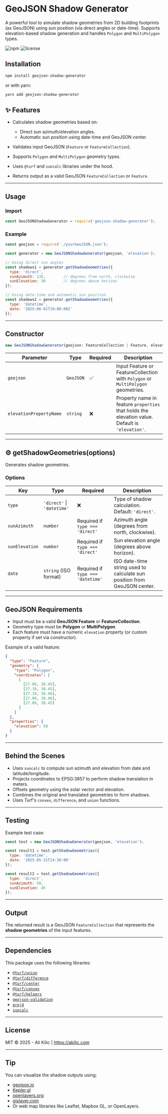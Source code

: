# GeoJSON Shadow Generator

A powerful tool to simulate shadow geometries from 2D building footprints (as GeoJSON) using sun position (via direct angles or date-time). Supports elevation-based shadow generation and handles `Polygon` and `MultiPolygon` types.

![npm](https://img.shields.io/npm/v/geojson-shadow-generator?color=green)
![license](https://img.shields.io/npm/l/geojson-shadow-generator)

## Installation

```bash
npm install geojson-shadow-generator
````

or with yarn:

```bash
yarn add geojson-shadow-generator
```

## ✨ Features

* Calculates shadow geometries based on:

  * Direct sun azimuth/elevation angles.
  * Automatic sun position using date-time and GeoJSON center.
* Validates input GeoJSON (`Feature` or `FeatureCollection`).
* Supports `Polygon` and `MultiPolygon` geometry types.
* Uses `@turf` and `suncalc` libraries under the hood.
* Returns output as a valid GeoJSON `FeatureCollection` or `Feature`.

---

## Usage

### Import

```js
const GeoJSONShadowGenerator = require('geojson-shadow-generator');
```

### Example

```js
const geojson = require('./yourGeoJSON.json');

const generator = new GeoJSONShadowGenerator(geojson, 'elevation');

// Using direct sun angles
const shadows1 = generator.getShadowGeometries({
  type: 'direct',
  sunAzimuth: 135,        // degrees from north, clockwise
  sunElevation: 30        // degrees above horizon
});

// Using date-time and automatic sun position
const shadows2 = generator.getShadowGeometries({
  type: 'datetime',
  date: '2025-06-01T10:00:00Z'
});
```

---

## Constructor

```ts
new GeoJSONShadowGenerator(geojson: FeatureCollection | Feature, elevationPropertyName?: string)
```

| Parameter               | Type      | Required | Description                                                                                     |
| ----------------------- | --------- | -------- | ----------------------------------------------------------------------------------------------- |
| `geojson`               | `GeoJSON` | ✅        | Input Feature or FeatureCollection with `Polygon` or `MultiPolygon` geometries.                 |
| `elevationPropertyName` | `string`  | ❌        | Property name in feature `properties` that holds the elevation value. Default is `'elevation'`. |

---

## ⚙️ getShadowGeometries(options)

Generates shadow geometries.

### Options

| Key            | Type                       | Required                          | Description                                                              |
| -------------- | -------------------------- | --------------------------------- | ------------------------------------------------------------------------ |
| `type`         | `'direct'` \| `'datetime'` | ❌                                 | Type of shadow calculation. Default: `'direct'`.                         |
| `sunAzimuth`   | `number`                   | Required if `type === 'direct'`   | Azimuth angle (degrees from north, clockwise).                           |
| `sunElevation` | `number`                   | Required if `type === 'direct'`   | Sun elevation angle (degrees above horizon).                             |
| `date`         | `string` (ISO format)      | Required if `type === 'datetime'` | ISO date-time string used to calculate sun position from GeoJSON center. |

---

## GeoJSON Requirements

* Input must be a valid **GeoJSON Feature** or **FeatureCollection**.
* Geometry type must be **Polygon** or **MultiPolygon**.
* Each feature must have a numeric `elevation` property (or custom property if set via constructor).

Example of a valid feature:

```json
{
  "type": "Feature",
  "geometry": {
    "type": "Polygon",
    "coordinates": [
      [
        [27.09, 38.45],
        [27.10, 38.45],
        [27.10, 38.46],
        [27.09, 38.46],
        [27.09, 38.45]
      ]
    ]
  },
  "properties": {
    "elevation": 50
  }
}
```

---

## Behind the Scenes

* Uses `suncalc` to compute sun azimuth and elevation from date and latitude/longitude.
* Projects coordinates to EPSG:3857 to perform shadow translation in meters.
* Offsets geometry using the solar vector and elevation.
* Combines the original and translated geometries to form shadows.
* Uses Turf's `convex`, `difference`, and `union` functions.

---

## Testing

Example test case:

```js
const test = new GeoJSONShadowGenerator(geojson, 'elevation');

const result1 = test.getShadowGeometries({
  type: 'datetime',
  date: '2025-05-31T14:30:00'
});

const result2 = test.getShadowGeometries({
  type: 'direct',
  sunAzimuth: 50,
  sunElevation: 45
});
```

---

## Output

The returned result is a GeoJSON `FeatureCollection` that represents the **shadow geometries** of the input features.

---

## Dependencies

This package uses the following libraries:

* [`@turf/union`](https://www.npmjs.com/package/@turf/union)
* [`@turf/difference`](https://www.npmjs.com/package/@turf/difference)
* [`@turf/center`](https://www.npmjs.com/package/@turf/center)
* [`@turf/convex`](https://www.npmjs.com/package/@turf/convex)
* [`@turf/helpers`](https://www.npmjs.com/package/@turf/helpers)
* [`geojson-validation`](https://www.npmjs.com/package/geojson-validation)
* [`proj4`](https://www.npmjs.com/package/proj4)
* [`suncalc`](https://www.npmjs.com/package/suncalc)

---

## License

MIT © 2025 - Ali Kilic | https://akilic.com

---

## Tip

You can visualize the shadow outputs using:

* [geojson.io](http://geojson.io/)
* [Kepler.gl](https://kepler.gl/)
* [openlayers.org](https://openlayers.org)
* [gislayer.com](https://gislayer.com)
* Or web map libraries like Leaflet, Mapbox GL, or OpenLayers.
